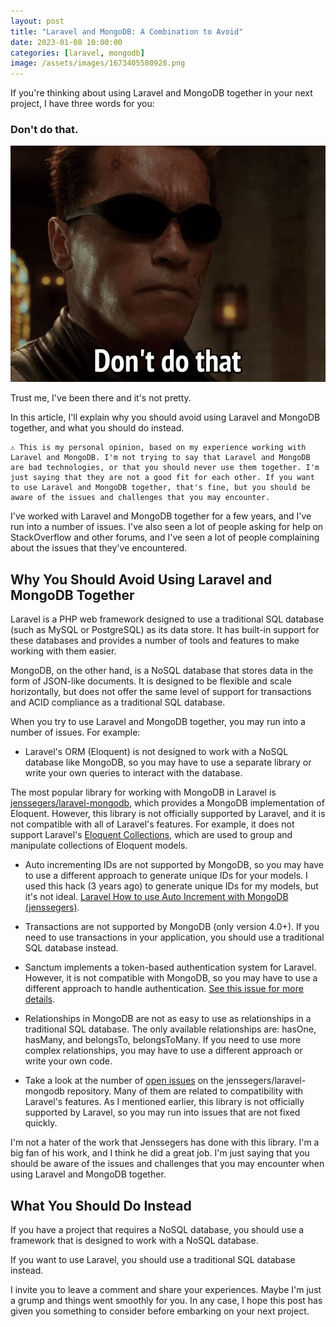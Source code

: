 ```yaml
---
layout: post
title: "Laravel and MongoDB: A Combination to Avoid"
date: 2023-01-08 10:00:00
categories: [laravel, mongodb]
image: /assets/images/1673405580928.png
---
```


If you're thinking about using Laravel and MongoDB together in your next project, I have three words for you:

### Don't do that.

![](/assets/images/1673405581160.gif)

Trust me, I've been there and it's not pretty.

In this article, I'll explain why you should avoid using Laravel and MongoDB together, and what you should do instead.

```
⚠️ This is my personal opinion, based on my experience working with Laravel and MongoDB. I'm not trying to say that Laravel and MongoDB are bad technologies, or that you should never use them together. I'm just saying that they are not a good fit for each other. If you want to use Laravel and MongoDB together, that's fine, but you should be aware of the issues and challenges that you may encounter.
```

I've worked with Laravel and MongoDB together for a few years, and I've run into a number of issues. I've also seen a lot of people asking for help on StackOverflow and other forums, and I've seen a lot of people complaining about the issues that they've encountered.

## Why You Should Avoid Using Laravel and MongoDB Together

Laravel is a PHP web framework designed to use a traditional SQL database (such as MySQL or PostgreSQL) as its data store. It has built-in support for these databases and provides a number of tools and features to make working with them easier.

MongoDB, on the other hand, is a NoSQL database that stores data in the form of JSON-like documents. It is designed to be flexible and scale horizontally, but does not offer the same level of support for transactions and ACID compliance as a traditional SQL database.

When you try to use Laravel and MongoDB together, you may run into a number of issues. For example:

- Laravel's ORM (Eloquent) is not designed to work with a NoSQL database like MongoDB, so you may have to use a separate library or write your own queries to interact with the database.

The most popular library for working with MongoDB in Laravel is [jenssegers/laravel-mongodb](jensegers/laravel-mongodb), which provides a MongoDB implementation of Eloquent. However, this library is not officially supported by Laravel, and it is not compatible with all of Laravel's features.
For example, it does not support Laravel's [Eloquent Collections](https://laravel.com/docs/8.x/eloquent-collections), which are used to group and manipulate collections of Eloquent models.

- Auto incrementing IDs are not supported by MongoDB, so you may have to use a different approach to generate unique IDs for your models. I used this hack (3 years ago) to generate unique IDs for my models, but it's not ideal. [Laravel How to use Auto Increment with MongoDB (jenssegers)](https://gist.github.com/Ademking/ef99bb8abf04afda6baabd5fc5d22659).

- Transactions are not supported by MongoDB (only version 4.0+). If you need to use transactions in your application, you should use a traditional SQL database instead.

- Sanctum implements a token-based authentication system for Laravel. However, it is not compatible with MongoDB, so you may have to use a different approach to handle authentication. [See this issue for more details](https://github.com/jenssegers/laravel-mongodb/issues/2233).

- Relationships in MongoDB are not as easy to use as relationships in a traditional SQL database. The only available relationships are: hasOne, hasMany, and belongsTo, belongsToMany. If you need to use more complex relationships, you may have to use a different approach or write your own code.

- Take a look at the number of [open issues](https://github.com/jenssegers/laravel-mongodb/issues) on the jenssegers/laravel-mongodb repository. Many of them are related to compatibility with Laravel's features. As I mentioned earlier, this library is not officially supported by Laravel, so you may run into issues that are not fixed quickly.

I'm not a hater of the work that Jenssegers has done with this library. I'm a big fan of his work, and I think he did a great job. I'm just saying that you should be aware of the issues and challenges that you may encounter when using Laravel and MongoDB together.

## What You Should Do Instead

If you have a project that requires a NoSQL database, you should use a framework that is designed to work with a NoSQL database.

If you want to use Laravel, you should use a traditional SQL database instead.

I invite you to leave a comment and share your experiences. Maybe I'm just a grump and things went smoothly for you. In any case, I hope this post has given you something to consider before embarking on your next project.
